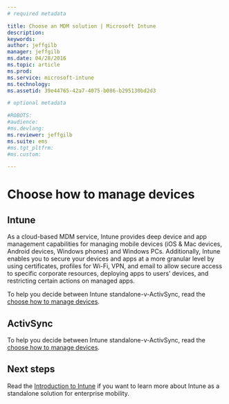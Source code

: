 ```yaml
---
# required metadata

title: Choose an MDM solution | Microsoft Intune
description:
keywords:
author: jeffgilb
manager: jeffgilb
ms.date: 04/28/2016
ms.topic: article
ms.prod:
ms.service: microsoft-intune
ms.technology:
ms.assetid: 39e44765-42a7-4075-b086-b295130bd2d3

# optional metadata

#ROBOTS:
#audience:
#ms.devlang:
ms.reviewer: jeffgilb
ms.suite: ems
#ms.tgt_pltfrm:
#ms.custom:

---
```


# Choose how to manage devices

## Intune
As a cloud-based MDM service, Intune provides deep device and app management capabilities for managing mobile devices (iOS & Mac devices, Android devices, Windows phones) and Windows PCs. Additionally, Intune enables you to secure your devices and apps at a more granular level by using certificates, profiles for Wi-Fi, VPN, and email to allow secure access to specific corporate resources, deploying apps to users’ devices, and restricting certain actions on managed apps.  

To help you decide between Intune standalone-v-ActivSync, read the [choose how to manage devices](choose-manage-devices.md).


## ActivSync
To help you decide between Intune standalone-v-ActivSync, read the [choose how to manage devices](choose-manage-devices.md).


## Next steps
Read the [Introduction to Intune](/intune/understand/introduction-to-microsoft-intune.md) if you want to learn more about Intune as a standalone solution for enterprise mobility.
